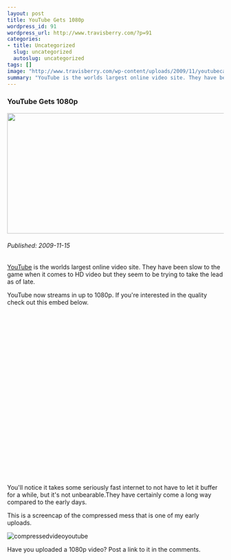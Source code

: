 ```yaml
--- 
layout: post
title: YouTube Gets 1080p
wordpress_id: 91
wordpress_url: http://www.travisberry.com/?p=91
categories: 
- title: Uncategorized
  slug: uncategorized
  autoslug: uncategorized
tags: []
image: "http://www.travisberry.com/wp-content/uploads/2009/11/youtubecap-640x281.jpg"
summary: "YouTube is the worlds largest online video site. They have been slow to the game when it comes to HD video but they seem to be trying to take the lead as of late."
---
```

<article class="post clearfix">
  <h3>YouTube Gets 1080p</h3>
  <a href="http://youtube.com" class="postImageLink"><img src="http://www.travisberry.com/wp-content/uploads/2009/11/youtubecap-640x281.jpg" alt="" class="thumbnail alignleft" width=640 height=280 /></a>
  <h6>Published: 2009-11-15</h6>

[YouTube](http://youtube.com) is the worlds largest online video site. They have been slow to the game when it comes to HD video but they seem to be trying to take the lead as of late. <!--more-->
<div class="clearfix"></div>

YouTube now streams in up to 1080p. If you're interested in the quality check out this embed below.

<object width="640" height="385"><param name="movie" value="http://www.youtube.com/v/qas5lWp7_R0&hl=en_US&fs=1&rel=0&hd=1" /><param name="allowFullScreen" value="true" /><param name="allowscriptaccess" value="always" /><embed src="http://www.youtube.com/v/qas5lWp7_R0&hl=en_US&fs=1&rel=0&hd=1" type="application/x-shockwave-flash" allowscriptaccess="always" allowfullscreen="true" width="640" height="385"></embed></object>

You'll notice it takes some seriously fast internet to not have to let it buffer for a while, but it's not unbearable.They have certainly come a long way compared to the early days. 

This is a screencap of the compressed mess that is one of my early uploads.

![compressedvideoyoutube](http://www.travisberry.com/wp-content/uploads/2009/11/compressedvideoyoutube-640x385.jpg "compressedvideoyoutube")

Have you uploaded a 1080p video? Post a link to it in the comments.
</article>